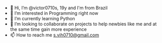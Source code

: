 - 👋 Hi, I’m @victor0710s, 19y and I'm from Brazil
- 👀 I’m interested in Programming right now
- 🌱 I’m currently learning Python
- 💞️ I’m looking to collaborate on projects to help newbies like me and at the same time gain more experience
- 📫 How to reach me s.vih0710@gmail.com

<!---
victor0710s/victor0710s is a ✨ special ✨ repository because its `README.md` (this file) appears on your GitHub profile.
You can click the Preview link to take a look at your changes.
--->
